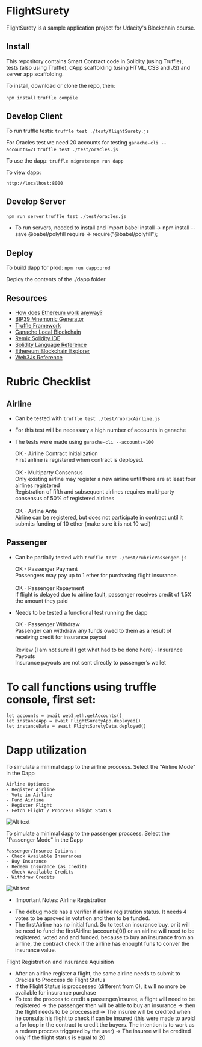 # FlightSurety

FlightSurety is a sample application project for Udacity's Blockchain course.

## Install

This repository contains Smart Contract code in Solidity (using Truffle), tests (also using Truffle), dApp scaffolding (using HTML, CSS and JS) and server app scaffolding.

To install, download or clone the repo, then:

`npm install`
`truffle compile`

## Develop Client

To run truffle tests:
`truffle test ./test/flightSurety.js`

For Oracles test we need 20 accounts for testing
`ganache-cli --accounts=21`
`truffle test ./test/oracles.js`

To use the dapp:
`truffle migrate`
`npm run dapp`

To view dapp:

`http://localhost:8000`

## Develop Server

`npm run server`
`truffle test ./test/oracles.js`

* To run servers, needed to install and import babel
install -> npm install --save @babel/polyfill
require -> require("@babel/polyfill");

## Deploy

To build dapp for prod:
`npm run dapp:prod`

Deploy the contents of the ./dapp folder


## Resources

* [How does Ethereum work anyway?](https://medium.com/@preethikasireddy/how-does-ethereum-work-anyway-22d1df506369)
* [BIP39 Mnemonic Generator](https://iancoleman.io/bip39/)
* [Truffle Framework](http://truffleframework.com/)
* [Ganache Local Blockchain](http://truffleframework.com/ganache/)
* [Remix Solidity IDE](https://remix.ethereum.org/)
* [Solidity Language Reference](http://solidity.readthedocs.io/en/v0.4.24/)
* [Ethereum Blockchain Explorer](https://etherscan.io/)
* [Web3Js Reference](https://github.com/ethereum/wiki/wiki/JavaScript-API)

# Rubric Checklist 

## Airline

* Can be tested with `truffle test ./test/rubricAirline.js`
*   For this test will be necessary a high number of accounts in ganache
*   The tests were made using `ganache-cli --accounts=100` 

    OK - Airline Contract Initialization<br />
        First airline is registered when contract is deployed.<br /><br />
    OK - Multiparty Consensus<br />
        Only existing airline may register a new airline until there are at least four airlines registered<br />
        Registration of fifth and subsequent airlines requires multi-party consensus of 50% of registered airlines<br /><br />
    OK - Airline Ante<br />
        Airline can be registered, but does not participate in contract until it submits funding of 10 ether (make sure it is not 10 wei)<br />

## Passenger   
* Can be partially tested with `truffle test ./test/rubricPassenger.js`

    OK - Passenger Payment<br />
    Passengers may pay up to 1 ether for purchasing flight insurance.<br /><br />
    OK - Passenger Repayment<br />
    If flight is delayed due to airline fault, passenger receives credit of 1.5X the amount they paid<br />

* Needs to be tested a functional test running the dapp
    
    OK - Passenger Withdraw<br />
    Passenger can withdraw any funds owed to them as a result of receiving credit for insurance payout<br /><br />
    Review (I am not sure if I got what had to be done here) - Insurance Payouts<br />
    Insurance payouts are not sent directly to passenger’s wallet<br />

# To call functions using truffle console, first set:
    let accounts = await web3.eth.getAccounts()
    let instanceApp = await FlightSuretyApp.deployed()
    let instanceData = await FlightSuretyData.deployed()

# Dapp utilization

To simulate a minimal dapp to the airline proccess. Select the "Airline Mode" in the Dapp

    Airline Options:
    - Register Airline
    - Vote in Airline
    - Fund Airline
    - Register Flight
    - Fetch Flight / Proccess Flight Status

![Alt text](img/airline.png?raw=true "Airline Options")

To simulate a minimal dapp to the passenger proccess. Select the "Passenger Mode" in the Dapp

    Passenger/Insuree Options:
    - Check Available Insurances
    - Buy Insurance
    - Redeem Insurance (as credit)
    - Check Available Credits
    - Withdraw Credits

![Alt text](img/passenger.png?raw=true "Passenger Options")

* !Important Notes:
Airline Registration
- The debug mode has a verifier if airline registration status. It needs 4 votes to be aproved in votation and then to be funded.
- The firstAirline has no initial fund. So to test an insurance buy, or it will be need to fund the firstAirline (accounts[0]) or an airline will need to be registered, voted and and funded, because to buy an insurance from an airline, the contract check if the airline has enought funs to conver the insurance value.

Flight Registration and Insurance Aquisition
- After an airline register a flight, the same airline needs to submit to Oracles to Proccess de Flight Status
- If the Flight Status is proccessed (different from 0), it will no more be available for insurance purchase
- To test the procces to credit a passenger/insuree, a flight will need to be registered -> the passenger then will be able to buy an insurance -> then the flight needs to be proccessed -> The insuree will be credited when he consults his flight to check if can be insured (this were made to avoid a for loop in the contract to credit the buyers. The intention is to work as a redeen procces triggered by the user) -> The insuree will be credited only if the flight status is equal to 20





